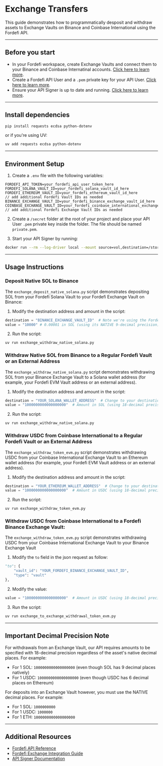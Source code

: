 # Exchange Transfers

This guide demonstrates how to programmatically desposit and withdraw assets to Exchange Vaults on Binance and Coinbase International using the Fordefi API.

---

## Before you start

- In your Fordefi workspace, create Exchange Vaults and connect them to your Binance and Coinbase Internatinal accounts. [Click here to learn more](https://docs.fordefi.com/user-guide/integrate-exchanges).
- Create a Fordefi API User and a `.pem` private key for your API User. [Click here to learn more](https://docs.fordefi.com/developers/program-overview).
- Ensure your API Signer is up to date and running. [Click here to learn more](https://docs.fordefi.com/developers/getting-started/set-up-an-api-signer/install-the-api-signer).

---

## Install dependencies

```bash
pip install requests ecdsa python-dotenv
```
or if you're using UV:
```bash
uv add requests ecdsa python-dotenv
```

---

## Environment Setup

1. Create a `.env` file with the following variables:

```
FORDEFI_API_TOKEN=your_fordefi_api_user_token_here
FORDEFI_SOLANA_VAULT_ID=your_fordefi_solana_vault_id_here
FORDEFI_ETHEREUM_VAULT_ID=your_fordefi_ethereum_vault_id_here
// add additional Fordefi Vault IDs as needed
BINANCE_EXCHANGE_VAULT_ID=your_fordefi_binance_exchange_vault_id_here
COINBASE_EXCHANGE_VAULT_ID=your_fordefi_coinbase_international_exchange_vault_id_here
// add additional Fordefi Exchange Vault IDs as needed
```

2. Create a `/secret` folder at the root of your project and place your API User `.pem` private key inside the folder. The file should be named `private.pem`.

3. Start your API Signer by running:

```bash
docker run --rm --log-driver local --mount source=vol,destination=/storage -it fordefi.jfrog.io/fordefi/api-signer:latest
```

---

## Usage Instructions

### Deposit Native SOL to Binance

The `exchange_deposit_native_solana.py` script demonstrates depositing SOL from your Fordefi Solana Vault to your Fordefi Exchange Vault on Binance:

1. Modify the destination address and amount in the script:
```python
destination = "BINANCE_EXCHANGE_VAULT_ID"  # Note we're using the Fordefi Exchange Vault ID and not the Solana address
value = "10000" # 0.00001 in SOL (using its NATIVE 9-decimal precision)
```

2. Run the script:
```bash
uv run exchange_withdraw_native_solana.py
```

### Withdraw Native SOL from Binance to a Regular Fordefi Vault or an External Address

The `exchange_withdraw_native_solana.py` script demonstrates withdrawing SOL from your Binance Exchange Vault to a Solana wallet address (for example, your Fordefi EVM Vault address or an external address).

1. Modify the destination address and amount in the script:
```python
destination = "YOUR_SOLANA_WALLET_ADDRESS"  # Change to your destination address
value = "1000000000000000000"  # Amount in SOL (using 18-decimal precision)
```

2. Run the script:
```bash
uv run exchange_withdraw_native_solana.py
```

### Withdraw USDC from Coinbase International to a Regular Fordefi Vault or an External Address

The `exchange_withdraw_token_evm.py` script demonstrates withdrawing USDC from your Coinbase International Exchange Vault to an Ethereum wallet address (for example, your Fordefi EVM Vault address or an external address).

1. Modify the destination address and amount in the script:
```python
destination = "YOUR_ETHEREUM_WALLET_ADDRESS"  # Change to your destination address
value = "1000000000000000000"  # Amount in USDC (using 18-decimal precision)
```

2. Run the script:
```bash
uv run exchange_withdraw_token_evm.py
```

### Withdraw USDC from Coinbase International to a Fordefi Binance Exchange Vault:

The `exchange_withdraw_token_evm.py` script demonstrates withdrawing USDC from your Coinbase International Exchange Vault to your Binance Exchange Vault

1. Modify the `to` field in the json request as follow:
```python
"to": {
    "vault_id": "YOUR_FORDEFI_BINANCE_EXCHANGE_VAULT_ID",
    "type": "vault"
},
```
2. Modify the value:
```python
value = "1000000000000000000"  # Amount in USDC (using 18-decimal precision)
```

3. Run the script:
```bash
uv run exchange_to_exchange_withdrawal_token_evm.py
```

---

## Important Decimal Precision Note

For withdrawals from an Exchange Vault, our API requires amounts to be specified with 18-decimal precision regardless of the asset's native decimal places. For example:

- For 1 SOL: `1000000000000000000` (even though SOL has 9 decimal places natively)
- For 1 USDC: `1000000000000000000` (even though USDC has 6 decimal places on Ethereum)

For deposits into an Exchange Vault however, you must use the NATIVE decimal places. For example:

- For 1 SOL: `1000000000` 
- For 1 USDC: `1000000`
- For 1 ETH: `1000000000000000000`

---

## Additional Resources

- [Fordefi API Reference](https://docs.fordefi.com/developers/api-reference)
- [Fordefi Exchange Integration Guide](https://docs.fordefi.com/user-guide/integrate-exchanges)
- [API Signer Documentation](https://docs.fordefi.com/developers/getting-started/set-up-an-api-signer)